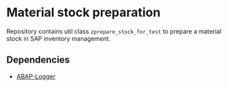 # Material stock preparation
Repository contains util class `zprepare_stock_for_test` to prepare a material stock in SAP inventory management.

## Dependencies
 - [ABAP-Logger](https://github.com/ABAP-Logger/ABAP-Logger)
